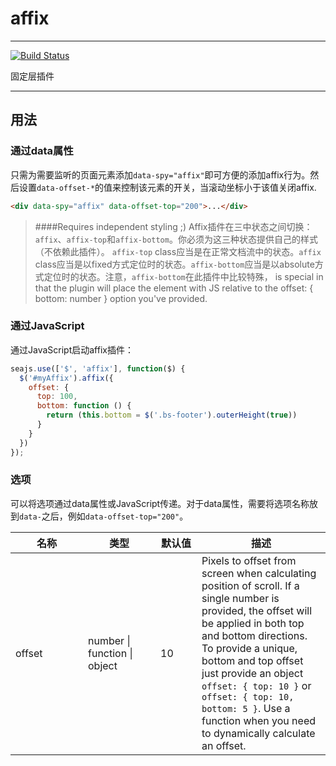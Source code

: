# affix

---

[![Build Status](https://travis-ci.org/seaui/affix.svg)](https://travis-ci.org/seaui/affix)

固定层插件

---

## 用法

### 通过data属性

只需为需要监听的页面元素添加`data-spy="affix"`即可方便的添加affix行为。然后设置`data-offset-*`的值来控制该元素的开关，当滚动坐标小于该值关闭affix.

```html
<div data-spy="affix" data-offset-top="200">...</div>
```

> ####Requires independent styling ;)
> Affix插件在三中状态之间切换：`affix`、`affix-top`和`affix-bottom`。你必须为这三种状态提供自己的样式（不依赖此插件）。 `affix-top` class应当是在正常文档流中的状态。`affix` class应当是以fixed方式定位时的状态。`affix-bottom`应当是以absolute方式定位时的状态。注意，`affix-bottom`在此插件中比较特殊， is special in that the plugin will place the element with JS relative to the offset: { bottom: number } option you've provided.

### 通过JavaScript

通过JavaScript启动affix插件：

```javascript
seajs.use(['$', 'affix'], function($) {
  $('#myAffix').affix({
    offset: {
      top: 100,
      bottom: function () {
        return (this.bottom = $('.bs-footer').outerHeight(true))
      }
    }
  })
});
```

### 选项

可以将选项通过data属性或JavaScript传递。对于data属性，需要将选项名称放到`data-`之后，例如`data-offset-top="200"`。

<table class="table table-bordered table-striped">
        <thead>
         <tr>
           <th style="width: 100px;">名称</th>
           <th style="width: 100px;">类型</th>
           <th style="width: 50px;">默认值</th>
           <th>描述</th>
         </tr>
        </thead>
        <tbody>
         <tr>
           <td>offset</td>
           <td>number | function | object</td>
           <td>10</td>
           <td>Pixels to offset from screen when calculating position of scroll. If a single number is provided, the offset will be applied in both top and bottom directions. To provide a unique, bottom and top offset just provide an object <code>offset: { top: 10 }</code> or <code>offset: { top: 10, bottom: 5 }</code>. Use a function when you need to dynamically calculate an offset.</td>
         </tr>
    </tbody>
</table>

